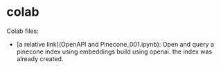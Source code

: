 # colab
Colab files:

* [a relative link](OpenAPI and Pinecone_001.ipynb): Open and query a pinecone index using embeddings build using openai. the index was already created.
